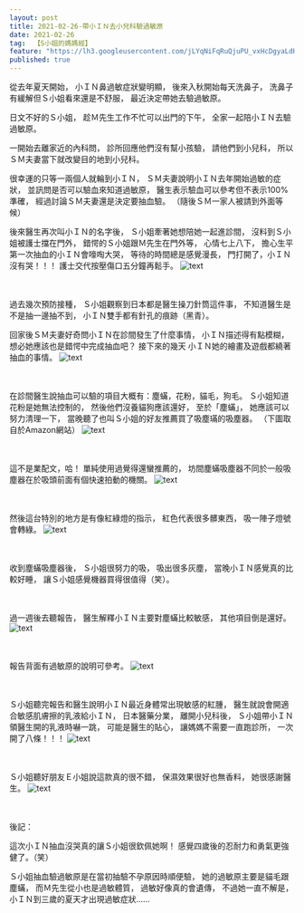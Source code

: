 ```yaml
---
layout: post
title: 2021-02-26-帶小ＩＮ去小兒科驗過敏原
date: 2021-02-26
tag:  【S小姐的媽媽經】
feature: "https://lh3.googleusercontent.com/jLYqNiFqRuQjuPU_vxHcDgyaLdHX1_zeZ1VvAvbG_lpd3LMHsC11DKL8iY1iKpN2IoEdXrPRX_1ppIrp362d3Bd3x5jdzbW29K6cj-NypgCxKX004QB9W3ybsP6yLECfINZGgh8E4Tg=w2400"
published: true
---
```


從去年夏天開始，
小ＩＮ鼻過敏症狀變明顯，
後來入秋開始每天洗鼻子，
洗鼻子有緩解但Ｓ小姐看來還是不舒服，
最近決定帶她去驗過敏原。


日文不好的Ｓ小姐，
趁Ｍ先生工作不忙可以出門的下午，
全家一起陪小ＩＮ去驗過敏原。

一開始去離家近的內科問，
診所回應他們沒有幫小孩驗，
請他們到小兒科，
所以ＳＭ夫妻當下就改變目的地到小兒科。


很幸運的只等一兩個人就輪到小ＩＮ，
ＳＭ夫妻說明小ＩＮ去年開始過敏的症狀，
並訊問是否可以驗血來知道過敏原，
醫生表示驗血可以參考但不表示100%準確，
經過討論ＳＭ夫妻還是決定要抽血驗。
（隨後ＳＭ一家人被請到外面等候）


後來醫生再次叫小ＩＮ的名字後，
Ｓ小姐牽著她想陪她一起進診間，
沒料到Ｓ小姐被護士擋在門外，
錯愕的Ｓ小姐跟Ｍ先生在門外等，
心情七上八下，
擔心生平第一次抽血的小ＩＮ會嚎啕大哭，
等待的時間總是感覺漫長，
門打開了，小ＩＮ沒有哭！！！
護士交代按壓傷口五分鐘再鬆手。
![text](https://lh3.googleusercontent.com/jLYqNiFqRuQjuPU_vxHcDgyaLdHX1_zeZ1VvAvbG_lpd3LMHsC11DKL8iY1iKpN2IoEdXrPRX_1ppIrp362d3Bd3x5jdzbW29K6cj-NypgCxKX004QB9W3ybsP6yLECfINZGgh8E4Tg=w2400)


<br><br>
過去幾次預防接種，
Ｓ小姐觀察到日本都是醫生操刀針筒這件事，
不知道醫生是不是抽一邊抽不到，
小ＩＮ雙手都有針孔的痕跡（黑青）。


回家後ＳＭ夫妻好奇問小ＩＮ在診間發生了什麼事情，
小ＩＮ描述得有點模糊，
想必她應該也是錯愕中完成抽血吧？
接下來的幾天
小ＩＮ她的繪畫及遊戲都繞著抽血的事情。
![text](https://lh3.googleusercontent.com/m-btbGyGZUwb-bfuP9oUngkiAu5-vKPwFl9d342OQR5C2ISeYzOlzeVe2Fof0-hGxxS0ML3XOnGxH-pJmnq1ZdbyBoTwsCwlT88sCgMKctopAk1GxuJnHf3mypRXOyGqQtbYbDnWUQg=w2400)


<br><br>
在診間醫生說抽血可以驗的項目大概有：塵蟎，花粉，貓毛，狗毛。
Ｓ小姐知道花粉是她無法控制的，
然後他們沒養貓狗應該還好，
至於「塵蟎」，
她應該可以努力清理一下，
當晚聽了也叫Ｓ小姐的好友推薦買了吸塵璊的吸塵器。
（下圖取自於Amazon網站）
![text](https://lh3.googleusercontent.com/YWq_swQ1o865bEJ2_4El3wRt43q3ezE3JmfI0D9ekXD1d4oRqRRj5kvPMLz7CcdnlErOJdOMTrLbL_Qtb_9KkUNmJ8Zhq79tv7nJ6pseQgYAV36St1AXV7HPbRtMvqP6QDeL3bD6Zgk=w2400)


<br><br>
這不是業配文，哈！
單純使用過覺得還蠻推薦的，
坊間塵蟎吸塵器不同於一般吸塵器在於吸頭前面有個快速拍動的機關。
![text](https://lh3.googleusercontent.com/58q469jUw2b4vfudrGJ766q_5MHSU9lcODOa8w9cPv2UJ1UcMwYwo3PZrgVGXbk8uL8_AkCkRYEK1AmacQrcxoxXT_JgqG9Ho4zTJhqdiThK58egty9g_AN4BJZ6-Ot3E-d51DYxcoI=w2400)


<br><br>
然後這台特別的地方是有像紅綠燈的指示，
紅色代表很多髒東西，
吸一陣子燈號會轉綠。
![text](https://lh3.googleusercontent.com/DS8wbPMhvkzu6LBqCJIlaO2hC6i6P48Z3bUMJclEJ-5X3zhJJugd81ICDxKgbKYTw7X5bDwmofuxx2bsMjSJ62EndbU5uqtfAPYMdbvW8nOHqxDzYaUxVU-4PDBMl3McuwVs6NXZ9O4=w2400)


<br><br>
收到塵蟎吸塵器後，
Ｓ小姐很努力的吸，
吸出很多灰塵，
當晚小ＩＮ感覺真的比較好睡，
讓Ｓ小姐感覺機器買得很值得（笑）。


<br><br>
過一週後去聽報告，
醫生解釋小ＩＮ主要對塵蟎比較敏感，
其他項目倒是還好。
![text](https://lh3.googleusercontent.com/bv2gMsOuaxN9IGw6_nE-DN_Ln0NfcCwjxmFE81fEsCiM3fSUXSAu06F3-ZPs1WBFnrOu-o9ha-PLk9HY7OX9NmPVlLVc0vTBaxtYIOFwoeX-aOL97NyB3EzsfQ6QMWlZt7M4nMXKplw=w2400)


<br><br>
報告背面有過敏原的說明可參考。
![text](https://lh3.googleusercontent.com/yZdVOp7he9kOjuPf5vQaJ94U8IbbWeKLatBtPbMy6YGh4kbwqCzaszudVrGAC_ue9GeYjIPkFk06RalRcPbYRIjHkRGA47OUh3Xe79EyrdLLKD2M2VkFqAyBA3TgzPKHAqOxsdBcEwk=w2400)


<br><br>
Ｓ小姐聽完報告和醫生說明小ＩＮ最近身體常出現敏感的紅腫，
醫生就說會開適合敏感肌膚擦的乳液給小ＩＮ，
日本醫藥分業，
離開小兒科後，
Ｓ小姐帶小ＩＮ領醫生開的乳液時嚇一跳，
可能是醫生的貼心，
讓媽媽不需要一直跑診所，
一次開了八條！！！
![text](https://lh3.googleusercontent.com/esQAgZ92mv5zy0tD081oAa2UcGB_c5cWHjkF3O4YRFN35Nar0ZQnzkh3615VBJr0GxYTU2m7SErlpCqMtDtLDj1Upq7DExg0sEPDAtbWNDQQl04Zq9lPqIWjDNuxKLgO6VJl5r6azMI=w2400)


<br><br>
Ｓ小姐聽好朋友Ｅ小姐說這款真的很不錯，
保濕效果很好也無香料，
她很感謝醫生。
![text](https://lh3.googleusercontent.com/vgqQbJ1xfCanDDd0rfDy6hgAUEfrixu1A0tvoPn3gn-Oz7whDBaqFVROSXkm9mp3yWBsUfHPE9Zi4iFERhMPsdg6cMCjpTb-qm_Qhdd4jxCsnSRxc9fqvUaM6Qv_yLqwJO9E7MHLfh4=w2400)


<br><br>
後記：


這次小ＩＮ抽血沒哭真的讓Ｓ小姐很欽佩她啊！
感覺四歲後的忍耐力和勇氣更強健了。（笑）


Ｓ小姐抽血驗過敏原是在當初抽驗不孕原因時順便驗，
她的過敏原主要是貓毛跟塵蟎，
而Ｍ先生從小也是過敏體質，
過敏好像真的會遺傳，
不過她一直不解是，
小ＩＮ到三歲的夏天才出現過敏症狀......
